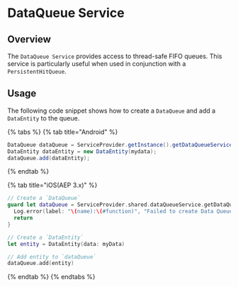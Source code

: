 # DataQueue Service

## Overview

The `DataQueue Service` provides access to thread-safe FIFO queues. This service is particularly useful when used in conjunction with a `PersistentHitQueue`.

## Usage

The following code snippet shows how to create a `DataQueue` and add a `DataEntity` to the queue.

{% tabs %}
{% tab title="Android" %}

```java
DataQueue dataQueue = ServiceProvider.getInstance().getDataQueueService().getDataQueue(name);
DataEntity dataEntity = new DataEntity(mydata);
dataQueue.add(dataEntity);
```

{% endtab %}

{% tab title="iOS(AEP 3.x)" %}

```swift
// Create a `DataQueue`
guard let dataQueue = ServiceProvider.shared.dataQueueService.getDataQueue(label: name) else {
  Log.error(label: "\(name):\(#function)", "Failed to create Data Queue")
  return
}

// Create a `DataEntity`
let entity = DataEntity(data: myData)

// Add entity to `dataQueue`
dataQueue.add(entity)
```

{% endtab %}
{% endtabs %}
